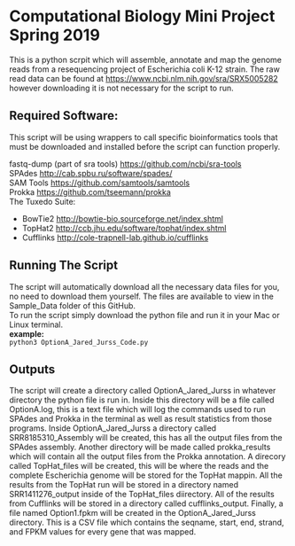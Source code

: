 # Computational Biology Mini Project Spring 2019
This is a python scrpit which will assemble, annotate and map the genome reads from a resequencing project of Escherichia coli K-12 strain. The raw read data can be found at https://www.ncbi.nlm.nih.gov/sra/SRX5005282 however downloading it is not necessary for the script to run.

## Required Software:
This script will be using wrappers to call specific bioinformatics tools that must be downloaded and installed before the script can function properly.

fastq-dump (part of sra tools) https://github.com/ncbi/sra-tools  
SPAdes http://cab.spbu.ru/software/spades/  
SAM Tools https://github.com/samtools/samtools  
Prokka https://github.com/tseemann/prokka  
The Tuxedo Suite:  
* BowTie2 http://bowtie-bio.sourceforge.net/index.shtml  
* TopHat2 http://ccb.jhu.edu/software/tophat/index.shtml  
* Cufflinks http://cole-trapnell-lab.github.io/cufflinks  

## Running The Script
The script will automatically download all the necessary data files for you, no need to download them yourself.  The files are available to view in the Sample_Data folder of this GitHub.  
To run the script simply download the python file and run it in your Mac or Linux terminal.    
**example:**  
`python3 OptionA_Jared_Jurss_Code.py`

## Outputs
The script will create a directory called OptionA_Jared_Jurss in whatever directory the python file is run in.  Inside this directory will be a file called OptionA.log, this is a text file which will log the commands used to run SPAdes and Prokka in the terminal as well as result statistics from those programs.  Inside OptionA_Jared_Jurss a directory called SRR8185310_Assembly will be created, this has all the output files from the SPAdes assembly.  Another directory will be made called prokka_results which will contain all the output files from the Prokka annotation.  A direcory called TopHat_files will be created, this will be where the reads and the complete Escherichia genome will be stored for the TopHat mappin.  All the results from the TopHat run will be stored in a directory named SRR1411276_output inside of the TopHat_files diirectory.  All of the results from Cufflinks will be stored in a directory called cufflinks_output.  Finally, a file named Option1.fpkm will be created in the OptionA_Jared_Jurss directory.  This is a CSV file which contains the seqname, start, end, strand, and FPKM values for every gene that was mapped.
